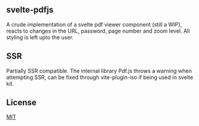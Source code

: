 ## svelte-pdfjs
A crude implementation of a svelte pdf viewer component (still a WIP), reacts to changes in the URL, password, page number and zoom level. All styling is left upto the user.

## SSR
Partially SSR compatible. The internal library Pdf.js throws a warning when attempting SSR, can be fixed through vite-plugin-iso if being used in svelte kit.

## License
[MIT](LICENSE)
